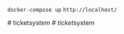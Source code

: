 
`docker-compose up`
`http://localhost/`


#   t i c k e t _ s y s t e m  
 #   t i c k e t _ s y s t e m  
 